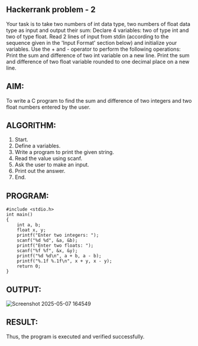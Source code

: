 ## Hackerrank problem - 2

Your task is to take two numbers of int data type, two numbers of float data type as input and output their sum:
Declare 4 variables: two of type int and two of type float.
Read 2 lines of input from stdin (according to the sequence given in the 'Input Format' section below) and initialize your variables.
Use the + and - operator to perform the following operations:
Print the sum and difference of two int variable on a new line.
Print the sum and difference of two float variable rounded to one decimal place on a new line.

## AIM:
To write a C program to find the sum and difference of two integers and two float numbers entered by the user.
## ALGORITHM:
1. Start.
2. Define a variables.
3. Write a program to print the given string.
4. Read the value using scanf.
5. Ask the user to make an input.
6. Print out the answer.
7. End.
## PROGRAM:
```
#include <stdio.h>
int main()
{
    int a, b;
    float x, y;
    printf("Enter two integers: ");
    scanf("%d %d", &a, &b);
    printf("Enter two floats: ");
    scanf("%f %f", &x, &y);
    printf("%d %d\n", a + b, a - b);
    printf("%.1f %.1f\n", x + y, x - y);
    return 0;
}
```
## OUTPUT:
![Screenshot 2025-05-07 164549](https://github.com/user-attachments/assets/2e2af757-bc2a-4f45-a06b-c3def8a4236d)

## RESULT:
Thus, the program is executed and verified successfully.
